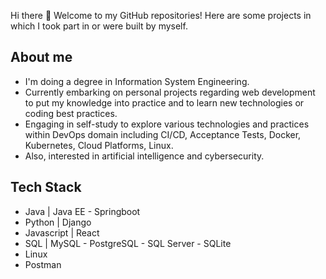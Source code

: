 Hi there 👋
Welcome to my GitHub repositories!
Here are some projects in which I took part in or were built by myself. 

## About me
  - I'm doing a degree in Information System Engineering. 
  - Currently embarking on personal projects regarding web development to put my knowledge into practice and to learn new technologies or coding best practices.
  - Engaging in self-study to explore various technologies and practices within DevOps domain including CI/CD, Acceptance Tests, Docker, Kubernetes, Cloud Platforms, Linux. 
  - Also, interested in artificial intelligence and cybersecurity.  
  
  
## Tech Stack 
  - Java | Java EE - Springboot 
  - Python | Django
  - Javascript | React
  - SQL | MySQL - PostgreSQL - SQL Server - SQLite
  - Linux
  - Postman

